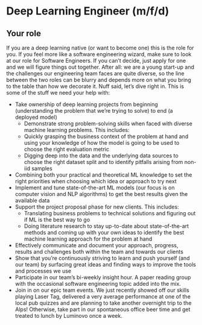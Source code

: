 # Deep Learning Engineer (m/f/d)

## Your role
If you are a deep learning native (or want to become one) this is the role for you. If you feel more like a software engineering wizard, make sure to look at our role for Software Engineers. If you can’t decide, just apply for one and we will figure things out together. After all: we are a young start-up and the challenges our engineering team faces are quite diverse, so the line between the two roles can be blurry and depends more on what you bring to the table than how we decorate it. 
Nuff said, let’s dive right in. This is some of the stuff we need your help with: 

* Take ownership of deep learning projects from beginning (understanding the problem that we’re trying to solve) to end (a deployed model)
    * Demonstrate strong problem-solving skills when faced with diverse machine learning problems. This includes:	
    * Quickly grasping the business context of the problem at hand and using your knowledge of how the model is going to be used to choose the right evaluation metric
    * Digging deep into the data and the underlying data sources to choose the right dataset split and to identify pitfalls arising from non-iid samples 
* Combining both your practical and theoretical ML knowledge to set the right priorities when choosing which idea or approach to try next						
* Implement and tune state-of-the-art ML models (our focus is on computer vision and NLP algorithms) to get the best results given the available data							
* Support the project proposal phase for new clients. This includes:
    * Translating business problems to technical solutions and figuring out if ML is the best way to go
    * Doing literature research to stay up-to-date about state-of-the-art methods and coming up with your own ideas to identify the best machine learning approach for the problem at hand
* Effectively communicate and document your approach, progress, results and challenges both within the team and towards our clients
* Show that you’re continuously striving to learn and push yourself (and our team) by surfacing great ideas and finding ways to improve the tools and processes we use
* Participate in our team’s bi-weekly insight hour. A paper reading group with the occasional software engineering topic added into the mix.
* Join in on our epic team events. We just recently showed off our skills playing Laser Tag, delivered a very average performance at one of the local pub quizzes and are planning to take another overnight trip to the Alps! Otherwise, take part in our spontaneous office beer time and get treated to lunch by Luminovo once a week.

